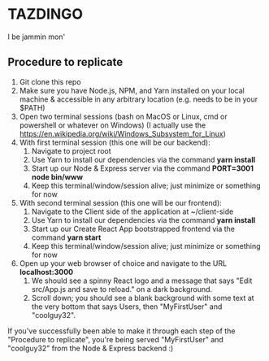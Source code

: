# TAZDINGO

I be jammin mon'

## Procedure to replicate

1. Git clone this repo
2. Make sure you have Node.js, NPM, and Yarn installed on your local machine & accessible in any arbitrary location (e.g. needs to be in your $PATH)
3. Open two terminal sessions (bash on MacOS or Linux, cmd or powershell or whatever on Windows) (I actually use the https://en.wikipedia.org/wiki/Windows_Subsystem_for_Linux)
4. With first terminal session (this one will be our backend):
    1. Navigate to project root 
    2. Use Yarn to install our dependencies via the command **yarn install**
    3. Start up our Node & Express server via the command **PORT=3001 node bin/www**
    4. Keep this terminal/window/session alive; just minimize or something for now
5. With second terminal session (this one will be our frontend):
   1. Navigate to the Client side of the application at ~/client-side
   2. Use Yarn to install our dependencies via the command **yarn install**
   3. Start up our Create React App bootstrapped frontend via the command **yarn start**
   4. Keep this terminal/window/session alive; just minimize or something for now
6. Open up your web browser of choice and navigate to the URL **localhost:3000**
   1. We should see a spinny React logo and a message that says "Edit src/App.js and save to reload." on a dark background.
   2. Scroll down; you should see a blank background with some text at the very bottom that says Users, then "MyFirstUser" and "coolguy32". 

If you've successfully been able to make it through each step of the "Procedure to replicate", you're being served "MyFirstUser" and "coolguy32" from the Node & Express backend :) 